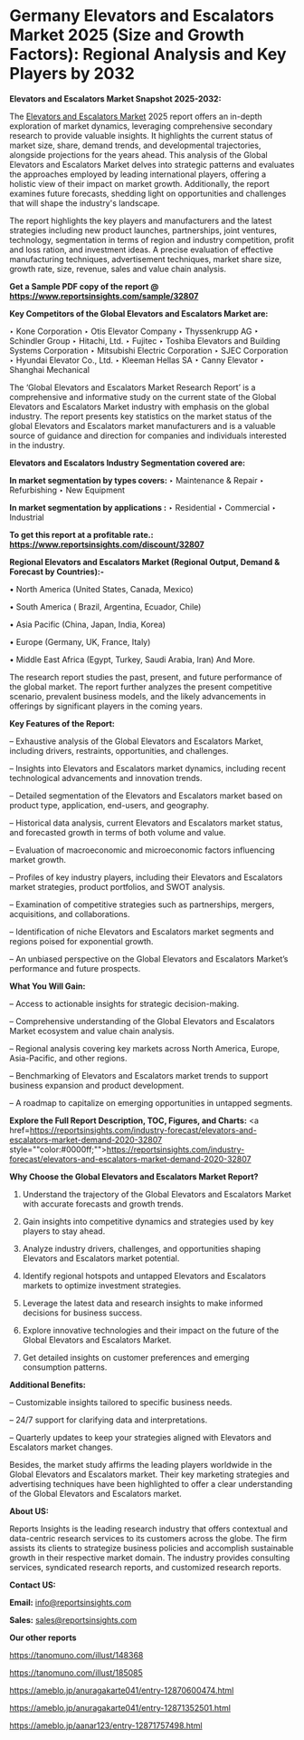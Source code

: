 # Germany Elevators and Escalators Market 2025 (Size and Growth Factors): Regional Analysis and Key Players by 2032

<strong>Elevators and Escalators Market Snapshot 2025-2032:</strong>

The <a href=https://www.reportsinsights.com/sample/32807>Elevators and Escalators Market</a> 2025 report offers an in-depth exploration of market dynamics, leveraging comprehensive secondary research to provide valuable insights. It highlights the current status of market size, share, demand trends, and developmental trajectories, alongside projections for the years ahead. This analysis of the Global Elevators and Escalators Market delves into strategic patterns and evaluates the approaches employed by leading international players, offering a holistic view of their impact on market growth. Additionally, the report examines future forecasts, shedding light on opportunities and challenges that will shape the industry's landscape.

The report highlights the key players and manufacturers and the latest strategies including new product launches, partnerships, joint ventures, technology, segmentation in terms of region and industry competition, profit and loss ration, and investment ideas. A precise evaluation of effective manufacturing techniques, advertisement techniques, market share size, growth rate, size, revenue, sales and value chain analysis.

<strong>Get a Sample PDF copy of the report @ <a href=https://www.reportsinsights.com/sample/32807 style=color:#0000ff;>https://www.reportsinsights.com/sample/32807</a></strong>

<strong>Key Competitors of the Global Elevators and Escalators Market are:</strong>

‣ Kone Corporation
‣ Otis Elevator Company
‣ Thyssenkrupp AG
‣ Schindler Group
‣ Hitachi, Ltd.
‣ Fujitec
‣ Toshiba Elevators and Building Systems Corporation
‣ Mitsubishi Electric Corporation
‣ SJEC Corporation
‣ Hyundai Elevator Co., Ltd.
‣ Kleeman Hellas SA
‣ Canny Elevator
‣ Shanghai Mechanical

The ‘Global Elevators and Escalators Market Research Report’ is a comprehensive and informative study on the current state of the Global Elevators and Escalators Market industry with emphasis on the global industry. The report presents key statistics on the market status of the global Elevators and Escalators market manufacturers and is a valuable source of guidance and direction for companies and individuals interested in the industry.

<strong>Elevators and Escalators Industry Segmentation covered are:</strong>

<strong>In market segmentation by types covers: </strong> 
‣ Maintenance & Repair
‣ Refurbishing
‣ New Equipment

<strong>In market segmentation by applications :</strong> 
‣ Residential
‣ Commercial
‣ Industrial

<strong>To get this report at a profitable rate.: <a href=https://www.reportsinsights.com/discount/32807 style=color:#0000ff;>https://www.reportsinsights.com/discount/32807</a></strong>

<strong>Regional Elevators and Escalators Market (Regional Output, Demand &amp; Forecast by Countries):-</strong>

• North America (United States, Canada, Mexico)

• South America ( Brazil, Argentina, Ecuador, Chile)

• Asia Pacific (China, Japan, India, Korea)

• Europe (Germany, UK, France, Italy)

• Middle East Africa (Egypt, Turkey, Saudi Arabia, Iran) And More.

The research report studies the past, present, and future performance of the global market. The report further analyzes the present competitive scenario, prevalent business models, and the likely advancements in offerings by significant players in the coming years.

<strong>Key Features of the Report:</strong>

– Exhaustive analysis of the Global Elevators and Escalators Market, including drivers, restraints, opportunities, and challenges.

– Insights into Elevators and Escalators market dynamics, including recent technological advancements and innovation trends.

– Detailed segmentation of the Elevators and Escalators market based on product type, application, end-users, and geography.

– Historical data analysis, current Elevators and Escalators market status, and forecasted growth in terms of both volume and value.

– Evaluation of macroeconomic and microeconomic factors influencing market growth.

– Profiles of key industry players, including their Elevators and Escalators market strategies, product portfolios, and SWOT analysis.

– Examination of competitive strategies such as partnerships, mergers, acquisitions, and collaborations.

– Identification of niche Elevators and Escalators market segments and regions poised for exponential growth.

– An unbiased perspective on the Global Elevators and Escalators Market’s performance and future prospects.

<strong>What You Will Gain:</strong>

– Access to actionable insights for strategic decision-making.

– Comprehensive understanding of the Global Elevators and Escalators Market ecosystem and value chain analysis.

– Regional analysis covering key markets across North America, Europe, Asia-Pacific, and other regions.

– Benchmarking of Elevators and Escalators market trends to support business expansion and product development.

– A roadmap to capitalize on emerging opportunities in untapped segments.

<strong>Explore the Full Report Description, TOC, Figures, and Charts:</strong>
<a href=https://reportsinsights.com/industry-forecast/elevators-and-escalators-market-demand-2020-32807 style=""color:#0000ff;"">https://reportsinsights.com/industry-forecast/elevators-and-escalators-market-demand-2020-32807</a>

<strong>Why Choose the Global Elevators and Escalators Market Report?</strong>

1. Understand the trajectory of the Global Elevators and Escalators Market with accurate forecasts and growth trends.

2. Gain insights into competitive dynamics and strategies used by key players to stay ahead.

3. Analyze industry drivers, challenges, and opportunities shaping Elevators and Escalators market potential.

4. Identify regional hotspots and untapped Elevators and Escalators markets to optimize investment strategies.

5. Leverage the latest data and research insights to make informed decisions for business success.

6. Explore innovative technologies and their impact on the future of the Global Elevators and Escalators Market.

7. Get detailed insights on customer preferences and emerging consumption patterns.

<strong>Additional Benefits:</strong>

– Customizable insights tailored to specific business needs.

– 24/7 support for clarifying data and interpretations.

– Quarterly updates to keep your strategies aligned with Elevators and Escalators market changes.

Besides, the market study affirms the leading players worldwide in the Global Elevators and Escalators market. Their key marketing strategies and advertising techniques have been highlighted to offer a clear understanding of the Global Elevators and Escalators market.

<strong><strong>About US</strong>:</strong>

Reports Insights is the leading research industry that offers contextual and data-centric research services to its customers across the globe. The firm assists its clients to strategize business policies and accomplish sustainable growth in their respective market domain. The industry provides consulting services, syndicated research reports, and customized research reports.

<strong>Contact US:</strong>

<p class=><b>Email:</b> <a href=mailto:info@reportsinsights.com>info@reportsinsights.com</a></p>
<p class=><b>Sales:</b> <a href=mailto:sales@reportsinsights.com>sales@reportsinsights.com</a></p>

<strong>Our other reports</strong>

<a href=https://tanomuno.com/illust/148368>https://tanomuno.com/illust/148368</a>

<a href=https://tanomuno.com/illust/185085>https://tanomuno.com/illust/185085</a>

<a href=https://ameblo.jp/anuragakarte041/entry-12870600474.html>https://ameblo.jp/anuragakarte041/entry-12870600474.html</a>

<a href=https://ameblo.jp/anuragakarte041/entry-12871352501.html>https://ameblo.jp/anuragakarte041/entry-12871352501.html</a>

<a href=https://ameblo.jp/aanar123/entry-12871757498.html>https://ameblo.jp/aanar123/entry-12871757498.html</a>
